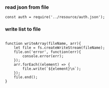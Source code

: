 ### read json from file

```
const auth = require('../resource/auth.json');
```

### write list to file

```

function writeArray(fileName, arr){
    let file = fs.createWriteStream(fileName);
    file.on('error', function(err){
        console.error(err);
    });
    arr.forEach((element) => {
        file.write(`${element}\n`);
    });
    file.end();
}
```